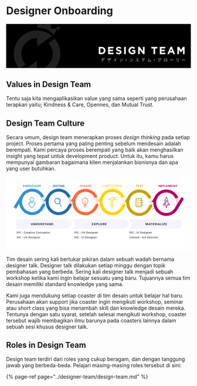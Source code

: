 # Designer Onboarding

![Halo, designer, selamat datang.](../.gitbook/assets/masterdesign-68.png)

## Values in Design Team

Tentu saja kita mengaplikasikan value yang sama seperti yang perusahaan terapkan yaitu; Kindness & Care, Opennes, dan Mutual Trust.

## Design Team Culture

Secara umum, design team menerapkan proses _design thinking_ pada setiap project. Proses pertama yang paling penting sebelum mendesain adalah berempati. Kami percaya proses berempati yang baik akan menghasilkan insight yang tepat untuk development product. Untuk itu, kamu harus mempunyai gambaran bagaimana klien menjalankan bisnisnya dan apa yang user butuhkan. 

![Design Thinking Process](../.gitbook/assets/artboard-1.png)

Tim desain sering kali bertukar pikiran dalam sebuah wadah bernama designer talk. Designer talk dilakukan setiap minggu dengan topik pembahasan yang berbeda. Sering kali designer talk menjadi sebuah workshop ketika kami ingin belajar sesuatu yang baru. Tujuannya semua tim desain memiliki standard knowledge yang sama.  
  
Kami juga mendukung setiap coaster di tim desain untuk belajar hal baru. Perusahaan akan support jika coaster ingin mengikuti workshop, seminar atau short class yang bisa menambah skill dan knowledge desain mereka. Tentunya dengan satu syarat, setelah selesai mengikuti workshop, coaster tersebut wajib membagikan ilmu barunya pada coasters lainnya dalam sebuah sesi khusus designer talk.

## Roles in Design Team 

Design team terdiri dari roles yang cukup beragam, dan dengan tanggung jawab yang berbeda-beda. Pelajari masing-masing roles tersebut di sini:

{% page-ref page="../designer-team/design-team.md" %}



